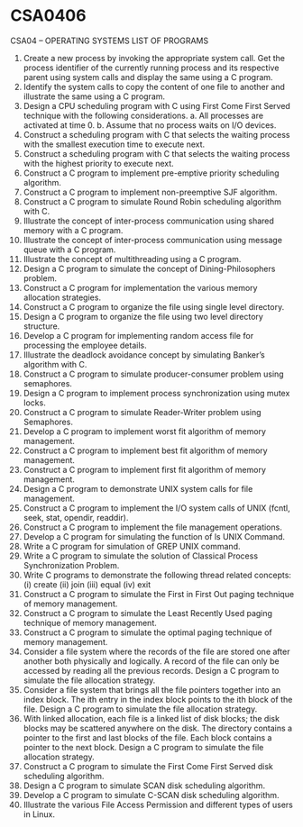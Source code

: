 # CSA0406
CSA04 – OPERATING SYSTEMS
LIST OF PROGRAMS
1. Create a new process by invoking the appropriate system call. Get the process identifier of the currently running process and its respective parent using system calls and display the same using a C program.
2. Identify the system calls to copy the content of one file to another and illustrate the same using a C program.
3. Design a CPU scheduling program with C using First Come First Served technique with the following considerations.
   a. All processes are activated at time 0.
   b. Assume that no process waits on I/O devices.
4. Construct a scheduling program with C that selects the waiting process with the smallest execution time to execute next.
5. Construct a scheduling program with C that selects the waiting process with the highest priority to execute next.
6. Construct a C program to implement pre-emptive priority scheduling algorithm.
7. Construct a C program to implement non-preemptive SJF algorithm.
8. Construct a C program to simulate Round Robin scheduling algorithm with C.
9. Illustrate the concept of inter-process communication using shared memory with a C program.
10. Illustrate the concept of inter-process communication using message queue with a C program.
11. Illustrate the concept of multithreading using a C program.
12. Design a C program to simulate the concept of Dining-Philosophers problem.
13. Construct a C program for implementation the various memory allocation strategies.
14. Construct a C program to organize the file using single level directory.
15. Design a C program to organize the file using two level directory structure.
16. Develop a C program for implementing random access file for processing the employee details.
17. Illustrate the deadlock avoidance concept by simulating Banker’s algorithm with C.
18. Construct a C program to simulate producer-consumer problem using semaphores.
19. Design a C program to implement process synchronization using mutex locks.
20. Construct a C program to simulate Reader-Writer problem using Semaphores.
21. Develop a C program to implement worst fit algorithm of memory management.
22. Construct a C program to implement best fit algorithm of memory management.
23. Construct a C program to implement first fit algorithm of memory management.
24. Design a C program to demonstrate UNIX system calls for file management.
25. Construct a C program to implement the I/O system calls of UNIX (fcntl, seek, stat, opendir, readdir).
26. Construct a C program to implement the file management operations.
27. Develop a C program for simulating the function of ls UNIX Command.
28. Write a C program for simulation of GREP UNIX command.
29. Write a C program to simulate the solution of Classical Process Synchronization Problem.
30. Write C programs to demonstrate the following thread related concepts:
   (i) create 
   (ii) join 
   (iii) equal 
   (iv) exit
31. Construct a C program to simulate the First in First Out paging technique of memory management.
32. Construct a C program to simulate the Least Recently Used paging technique of memory management.
33. Construct a C program to simulate the optimal paging technique of memory management.
34. Consider a file system where the records of the file are stored one after another both physically and logically. A record of the file can only be accessed by reading all the previous records. Design a C program to simulate the file allocation strategy.
35. Consider a file system that brings all the file pointers together into an index block. The ith entry in the index block points to the ith block of the file. Design a C program to simulate the file allocation strategy.
36. With linked allocation, each file is a linked list of disk blocks; the disk blocks may be scattered anywhere on the disk. The directory contains a pointer to the first and last blocks of the file. Each block contains a pointer to the next block. Design a C program to simulate the file allocation strategy.
37. Construct a C program to simulate the First Come First Served disk scheduling algorithm.
38. Design a C program to simulate SCAN disk scheduling algorithm.
39. Develop a C program to simulate C-SCAN disk scheduling algorithm.
40. Illustrate the various File Access Permission and different types of users in Linux.

